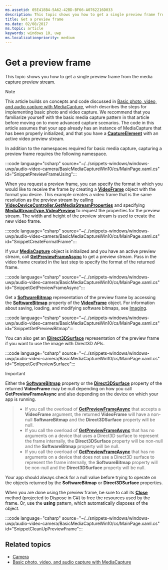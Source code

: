 ```yaml
---
ms.assetid: 05E418B4-5A62-42BD-BF66-A0762216D033
description: This topic shows you how to get a single preview frame from the media capture preview stream.
title: Get a preview frame
ms.date: 02/08/2017
ms.topic: article
keywords: windows 10, uwp
ms.localizationpriority: medium
---
```

# Get a preview frame


This topic shows you how to get a single preview frame from the media capture preview stream.

> [!NOTE] 
> This article builds on concepts and code discussed in [Basic photo, video, and audio capture with MediaCapture](basic-photo-video-and-audio-capture-with-MediaCapture.md), which describes the steps for implementing basic photo and video capture. We recommend that you familiarize yourself with the basic media capture pattern in that article before moving on to more advanced capture scenarios. The code in this article assumes that your app already has an instance of MediaCapture that has been properly initialized, and that you have a [**CaptureElement**](/uwp/api/Windows.UI.Xaml.Controls.CaptureElement) with an active video preview stream.

In addition to the namespaces required for basic media capture, capturing a preview frame requires the following namespace.

:::code language="csharp" source="~/../snippets-windows/windows-uwp/audio-video-camera/BasicMediaCaptureWin10/cs/MainPage.xaml.cs" id="SnippetPreviewFrameUsing":::

When you request a preview frame, you can specify the format in which you would like to receive the frame by creating a [**VideoFrame**](/uwp/api/Windows.Media.VideoFrame) object with the format you desire. This example creates a video frame that is the same resolution as the preview stream by calling [**VideoDeviceController.GetMediaStreamProperties**](/uwp/api/windows.media.devices.videodevicecontroller.getmediastreamproperties) and specifying [**MediaStreamType.VideoPreview**](/uwp/api/Windows.Media.Capture.MediaStreamType) to request the properties for the preview stream. The width and height of the preview stream is used to create the new video frame.

:::code language="csharp" source="~/../snippets-windows/windows-uwp/audio-video-camera/BasicMediaCaptureWin10/cs/MainPage.xaml.cs" id="SnippetCreateFormatFrame":::

If your [**MediaCapture**](/uwp/api/Windows.Media.Capture.MediaCapture) object is initialized and you have an active preview stream, call [**GetPreviewFrameAsync**](/uwp/api/windows.media.capture.mediacapture.getpreviewframeasync) to get a preview stream. Pass in the video frame created in the last step to specify the format of the returned frame.

:::code language="csharp" source="~/../snippets-windows/windows-uwp/audio-video-camera/BasicMediaCaptureWin10/cs/MainPage.xaml.cs" id="SnippetGetPreviewFrameAsync":::

Get a [**SoftwareBitmap**](/uwp/api/Windows.Graphics.Imaging.SoftwareBitmap) representation of the preview frame by accessing the [**SoftwareBitmap**](/uwp/api/windows.media.videoframe.softwarebitmap) property of the [**VideoFrame**](/uwp/api/Windows.Media.VideoFrame) object. For information about saving, loading, and modifying software bitmaps, see [Imaging](imaging.md).

:::code language="csharp" source="~/../snippets-windows/windows-uwp/audio-video-camera/BasicMediaCaptureWin10/cs/MainPage.xaml.cs" id="SnippetGetPreviewBitmap":::

You can also get an [**IDirect3DSurface**](/uwp/api/Windows.Graphics.DirectX.Direct3D11.IDirect3DSurface) representation of the preview frame if you want to use the image with Direct3D APIs.

:::code language="csharp" source="~/../snippets-windows/windows-uwp/audio-video-camera/BasicMediaCaptureWin10/cs/MainPage.xaml.cs" id="SnippetGetPreviewSurface":::

> [!IMPORTANT]
> Either the [**SoftwareBitmap**](/uwp/api/windows.media.videoframe.softwarebitmap) property or the [**Direct3DSurface**](/uwp/api/windows.media.videoframe.direct3dsurface) property of the returned **VideoFrame** may be null depending on how you call **GetPreviewFrameAsync** and also depending on the device on which your app is running.

> - If you call the overload of [**GetPreviewFrameAsync**](/uwp/api/windows.media.capture.mediacapture.getpreviewframeasync) that accepts a **VideoFrame** argument, the returned **VideoFrame** will have a non-null **SoftwareBitmap** and the **Direct3DSurface** property will be null.
> - If you call the overload of [**GetPreviewFrameAsync**](/uwp/api/windows.media.capture.mediacapture.getpreviewframeasync) that has no arguments on a device that uses a Direct3D surface to represent the frame internally, the **Direct3DSurface** property will be non-null and the **SoftwareBitmap** property will be null.
> - If you call the overload of [**GetPreviewFrameAsync**](/uwp/api/windows.media.capture.mediacapture.getpreviewframeasync) that has no arguments on a device that does not use a Direct3D surface to represent the frame internally, the **SoftwareBitmap** property will be non-null and the **Direct3DSurface** property will be null.

Your app should always check for a null value before trying to operate on the objects returned by the **SoftwareBitmap** or **Direct3DSurface** properties.

When you are done using the preview frame, be sure to call its [**Close**](/uwp/api/windows.media.videoframe.close) method (projected to Dispose in C#) to free the resources used by the frame. Or, use the **using** pattern, which automatically disposes of the object.

:::code language="csharp" source="~/../snippets-windows/windows-uwp/audio-video-camera/BasicMediaCaptureWin10/cs/MainPage.xaml.cs" id="SnippetCleanUpPreviewFrame":::

## Related topics

* [Camera](camera.md)
* [Basic photo, video, and audio capture with MediaCapture](basic-photo-video-and-audio-capture-with-MediaCapture.md)
 

 
